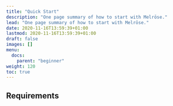 ```yaml
---
title: "Quick Start"
description: "One page summary of how to start with Melrōse."
lead: "One page summary of how to start with Melrōse."
date: 2020-11-16T13:59:39+01:00
lastmod: 2020-11-16T13:59:39+01:00
draft: false
images: []
menu:
  docs:
    parent: "beginner"
weight: 120
toc: true
---
```


## Requirements
